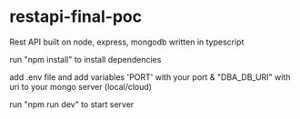 # restapi-final-poc
Rest API built on node, express, mongodb written in typescript

run "npm install" to install dependencies

add .env file and add variables 'PORT' with your port & "DBA_DB_URI" with uri to your mongo server (local/cloud)

run "npm run dev" to start server
